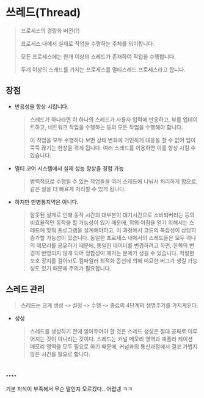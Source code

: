 # 쓰레드(Thread)

> 프로세스의 경량화 버전(?)
>
> 프로세스 내에서 실제로 작업을 수행하는 주체를 의미합니다.
>
> 모든 프로세스에는 한개 이상의 스레드가 존재하여 작업을 수행합니다.
>
> 두개 이상의 스레드를 가지는 프로세스를 멀티스레드 프로세스라고 합니다.

## 장점

- 반응성을 향상 시킵니다.

  > 스레드가 하나라면 이 하나의 스레드가 사용자 입력에 반응하고, 뷰를 업데이트하고, 네트워크 작업을 수행하는 등의 모든 작업을 수행해야 합니다.
  >
  > 이 작업을 모두 수행하다 보면 상태 변화에 기민하게 대응을 할 수 없어 앱이 뚝뚝 끊기는 현상을 겪게 됩니다. 여러 스레드를 이용하면 이를 향상 시킬 수 있습니다.

- 멀티 코어 시스템에서 실제 성능 향상을 경험 가능

  > 병력적으로 수행될 수 있는 작업들을 여러 스레드에 나눠서 처리하게 함으로, 같은 일을 더 빠르게 처리할 수 있게 됩니다.

- 하지만 만병통치약은 아니다.

  > 잘못된 설계로 인해 동작 시간의 대부분이 대기시간으로 소비되버리는 등의 비효율적인 동작을 할 가능성이 있기 때문에, 위의 이점을 얻기 위해서는 스레드에 맞춰 프로그램을 설계해야하고, 이 과정에서 코드의 복잡성이 상당히 증가할 가능성이 있습니다. 동일한 프로세스 내에서의 스레드들은 모두 하나의 메모리를 공유하기 때문에, 동일한 데이터를 변경하려고 하면, 한쪽의 변경이 반영되지 않게 되어 정합성이 깨지는 문제가 생길 수 있습니다. 적절한 보호 장치를 걸어놔도 컴파일러 최적화 옵션에 의해 미묘한 버그가 생길 가능성도 있기 때문에 주의가 필요합니다.

## 스레드 관리

> 스레드는 크게 생성 -> 설정 -> 수행 -> 종료의 4단계의 생명주기를 가지게된다.

- 생성

  > 스레드를 생성하기 전에 알아두어야 할 것은 스레드 생성은 절대 공짜로 이루어지는 것이 아니라는 것이다. 스레드는 커널 메모리 영역과 애플리 케이션 메모리 영역을 모두 필요로 하기 때문에, 커널과의 통신과정에서 결코 가볍지 않은 시간을 필요로 합니다.



## ....

기본 지식이 부족해서 무슨 말인지 모르겠다.. 어렵넹 ㅋㅋ

